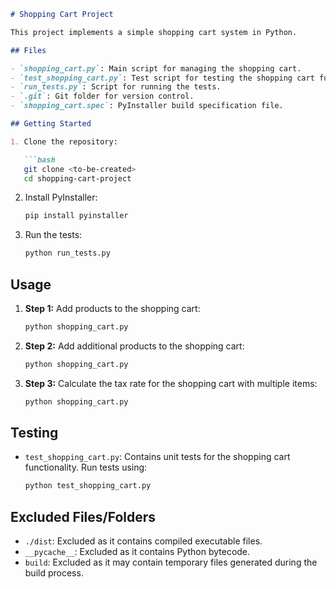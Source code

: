 ```markdown
# Shopping Cart Project

This project implements a simple shopping cart system in Python.

## Files

- `shopping_cart.py`: Main script for managing the shopping cart.
- `test_shopping_cart.py`: Test script for testing the shopping cart functionality.
- `run_tests.py`: Script for running the tests.
- `.git`: Git folder for version control.
- `shopping_cart.spec`: PyInstaller build specification file.

## Getting Started

1. Clone the repository:

   ```bash
   git clone <to-be-created>
   cd shopping-cart-project
   ```

2. Install PyInstaller:

   ```bash
   pip install pyinstaller
   ```

3. Run the tests:

   ```bash
   python run_tests.py
   ```

## Usage

1. **Step 1:** Add products to the shopping cart:

   ```bash
   python shopping_cart.py
   ```

2. **Step 2:** Add additional products to the shopping cart:

   ```bash
   python shopping_cart.py
   ```

3. **Step 3:** Calculate the tax rate for the shopping cart with multiple items:

   ```bash
   python shopping_cart.py
   ```

## Testing

- `test_shopping_cart.py`: Contains unit tests for the shopping cart functionality. Run tests using:

   ```bash
   python test_shopping_cart.py
   ```

## Excluded Files/Folders

- `./dist`: Excluded as it contains compiled executable files.
- `__pycache__`: Excluded as it contains Python bytecode.
- `build`: Excluded as it may contain temporary files generated during the build process.
